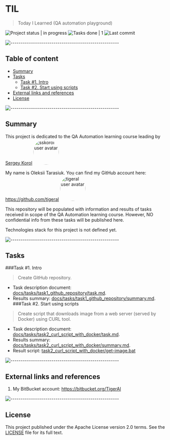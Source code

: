 # TIL
> Today I Learned (QA automation playground)

![Project status | in progress](https://img.shields.io/badge/Project%20status-in%20progress-green)
![Tasks done | 1](https://img.shields.io/badge/Tasks%20done-1-orange)
![Last commit](https://img.shields.io/github/last-commit/tigeral/til)


![-----------------------------------------------------](https://raw.githubusercontent.com/andreasbm/readme/master/assets/lines/rainbow.png)

## Table of content

- [Summary](#Summary)
- [Tasks](#Tasks)
  - [Task #1. Intro](#task-1-intro)
  - [Task #2. Start using scripts](#task-2-start-using-scripts)
- [External links and references](#External-links-and-references)
- [License](#License)

![-----------------------------------------------------](https://raw.githubusercontent.com/andreasbm/readme/master/assets/lines/rainbow.png)

## Summary

This project is dedicated to the QA Automation learning course leading by [Sergey Korol](https://github.com/sskorol) 
<a href="https://github.com/sskorol"><img alt="sskorol user avatar" src="https://avatars.githubusercontent.com/u/6638780?v=4" width="80" style="border-radius: 50%;"></a>

My name is Oleksii Tarasiuk. You can find my GitHub account here: https://github.com/tigeral
<a href="https://github.com/tigeral"><img alt="tigeral user avatar" src="https://avatars.githubusercontent.com/u/3876081?v=4" width="80" style="border-radius: 50%;"></a>

This repository will be populated with information and results of tasks received in scope of the QA Automation learning 
course. However, NO confidential info from these tasks will be published here.

Technologies stack for this project is not defined yet.

![-----------------------------------------------------](https://raw.githubusercontent.com/andreasbm/readme/master/assets/lines/rainbow.png)

## Tasks

###Task #1. Intro
> Create GitHub repository.
   - Task description document: [docs/tasks/task1_github_repository/task.md](docs/tasks/task1_github_repository/task.md).
   - Results summary: [docs/tasks/task1_github_repository/summary.md](docs/tasks/task1_github_repository/summary.md).
###Task #2. Start using scripts
> Create script that downloads image from a web server (served by Docker) using CURL tool.
   - Task description document: [docs/tasks/task2_curl_script_with_docker/task.md](docs/tasks/task2_curl_script_with_docker/task.md).
   - Results summary: [docs/tasks/task2_curl_script_with_docker/summary.md](docs/tasks/task2_curl_script_with_docker/summary.md).
   - Result script: [task2_curl_script_with_docker/get-image.bat](task2_curl_script_with_docker/get-image.bat)

![-----------------------------------------------------](https://raw.githubusercontent.com/andreasbm/readme/master/assets/lines/rainbow.png)

## External links and references

1. My BitBucket account: https://bitbucket.org/TigerAl

![-----------------------------------------------------](https://raw.githubusercontent.com/andreasbm/readme/master/assets/lines/rainbow.png)

## License

This project published under the Apache License version 2.0 terms. See the [LICENSE](LICENSE) file for its full text. 
